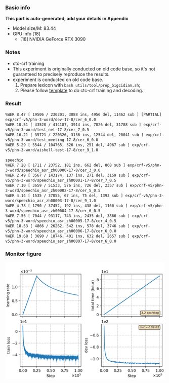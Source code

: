 ### Basic info

**This part is auto-generated, add your details in Appendix**

* Model size/M: 83.44
* GPU info \[18\]
  * \[18\] NVIDIA GeForce RTX 3090

### Notes

- ctc-crf training
- This experiment is originally conducted on old code base, so it's not guaranteed to precisely reproduce the results.
- experiment is conducted on old code base.
    1. Prepare lexicon with `bash utils/tool/prep_bigcidian.sh`;
    2. Please follow [template](../TEMPLATE/exp/asr-ctc-crf) to do ctc-crf training and decoding.

### Result
```
%WER 8.47 [ 19506 / 230201, 3088 ins, 4956 del, 11462 sub ] [PARTIAL] exp/crf-v5/phn-3-word/dev-17-8/cer_6_0.0
%WER 10.51 [ 43528 / 414187, 3914 ins, 7826 del, 31788 sub ] exp/crf-v5/phn-3-word/test_net-17-8/cer_7_0.5
%WER 16.21 [ 35721 / 220326, 3136 ins, 12544 del, 20041 sub ] exp/crf-v5/phn-3-word/test_meeting-17-8/cer_6_0.0
%WER 5.29 [ 5544 / 104765, 326 ins, 251 del, 4967 sub ] exp/crf-v5/phn-3-word/aishell-test-17-8/cer_9_1.0

speechio
%WER 7.20 [ 1711 / 23752, 181 ins, 662 del, 868 sub ] exp/crf-v5/phn-3-word/speechio_asr_zh00000-17-8/cer_3_0.0
%WER 2.49 [ 3567 / 143174, 137 ins, 271 del, 3159 sub ] exp/crf-v5/phn-3-word/speechio_asr_zh00001-17-8/cer_7_0.5
%WER 7.10 [ 3659 / 51533, 576 ins, 726 del, 2357 sub ] exp/crf-v5/phn-3-word/speechio_asr_zh00002-17-8/cer_5_0.5
%WER 4.14 [ 1535 / 37055, 67 ins, 75 del, 1393 sub ] exp/crf-v5/phn-3-word/speechio_asr_zh00003-17-8/cer_9_1.0
%WER 4.78 [ 1790 / 37452, 192 ins, 438 del, 1160 sub ] exp/crf-v5/phn-3-word/speechio_asr_zh00004-17-8/cer_6_0.5
%WER 7.56 [ 7044 / 93117, 743 ins, 2435 del, 3866 sub ] exp/crf-v5/phn-3-word/speechio_asr_zh00005-17-8/cer_4_0.5
%WER 18.53 [ 4866 / 26262, 542 ins, 578 del, 3746 sub ] exp/crf-v5/phn-3-word/speechio_asr_zh00006-17-8/cer_6_0.0
%WER 19.68 [ 3690 / 18746, 401 ins, 632 del, 2657 sub ] exp/crf-v5/phn-3-word/speechio_asr_zh00007-17-8/cer_6_0.0
```

### Monitor figure
![monitor](./monitor.png)
